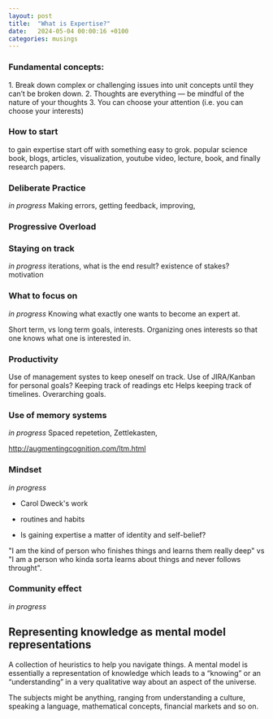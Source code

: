 ```yaml
---
layout: post
title:  "What is Expertise?"
date:   2024-05-04 00:00:16 +0100
categories: musings
---
```



### Fundamental concepts:
1.⁠ Break down complex or challenging issues into unit concepts until they can’t be broken down.
2.⁠ ⁠Thoughts are everything — be mindful of the nature of your thoughts
3.⁠ ⁠⁠You can choose your attention (i.e. you can choose your interests)


### How to start 
to gain expertise start off with something easy to grok. popular science book, blogs, articles, visualization, youtube video, lecture, book, and finally research papers.


### Deliberate Practice 
*in progress*
Making errors, getting feedback, improving,

### Progressive Overload


### Staying on track 
*in progress*
iterations, 
what is the end result?
existence of stakes?
motivation



### What to focus on 
*in progress*
Knowing what exactly one wants to become an expert at.

Short term, vs long term goals, interests.
Organizing ones interests so that one knows what one is interested in. 

### Productivity 
Use of management systes to keep oneself on track. 
Use of JIRA/Kanban for personal goals?
Keeping track of readings etc
Helps keeping track of timelines.
Overarching goals.

### Use of memory systems  
*in progress*
Spaced repetetion, Zettlekasten, 

http://augmentingcognition.com/ltm.html


### Mindset
*in progress*


* Carol Dweck's work

* routines and habits

* Is gaining expertise a matter of identity and self-belief? 

"I am the kind of person who finishes things and learns them really deep" vs "I am a person who kinda sorta learns about things and never follows throught".



### Community effect

*in progress*

## Representing knowledge as mental model representations 

A collection of heuristics to help you navigate things. A mental model is essentially a representation of knowledge which leads to a “knowing” or an “understanding” in a very qualitative way about an aspect of the universe.

The subjects might be anything, ranging from understanding a culture, speaking a language, mathematical concepts, financial markets and so on.

